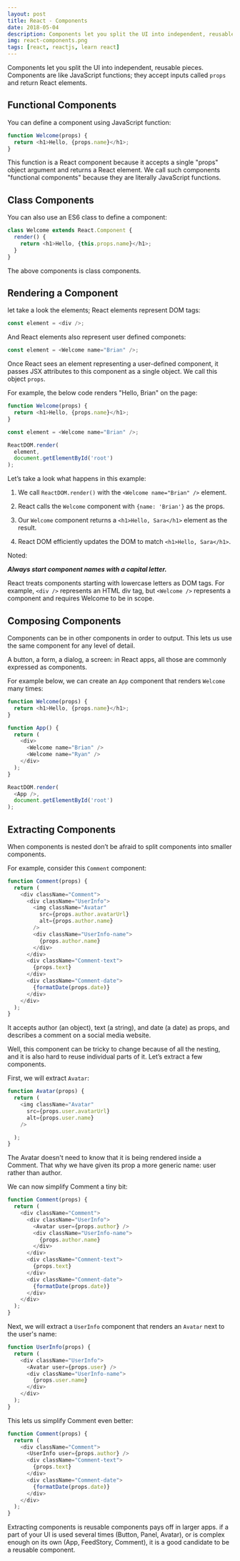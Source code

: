 ```yaml
---
layout: post
title: React - Components
date: 2018-05-04
description: Components let you split the UI into independent, reusable pieces. Components are like JavaScript functions; they accept inputs called `props` and return React elements.
img: react-components.png
tags: [react, reactjs, learn react]
---
```


Components let you split the UI into independent, reusable pieces. Components are like JavaScript functions; they accept inputs called `props` and return React elements.


## Functional Components

You can define a component using JavaScript function:

```javascript
function Welcome(props) {
  return <h1>Hello, {props.name}</h1>;
}
```

This function is a React component because it accepts a single "props" object argument and returns a React element. We call such components "functional components" because they are literally JavaScript functions.

## Class Components

You can also use an ES6 class to define a component:

```javascript
class Welcome extends React.Component {
  render() {
    return <h1>Hello, {this.props.name}</h1>;
  }
}
```

The above components is class components.

## Rendering a Component

let take a look the elements; React elements represent DOM tags:

```javascript
const element = <div />;
```

And React elements also represent user defined componets:

```javascript
const element = <Welcome name="Brian" />;
```

Once React sees an element representing a user-defined component, it passes JSX attributes to this component as a single object. We call this object `props`.

For example, the below code renders "Hello, Brian" on the page:

```javascript
function Welcome(props) {
  return <h1>Hello, {props.name}</h1>;
}

const element = <Welcome name="Brian" />;

ReactDOM.render(
  element,
  document.getElementById('root')
);
```

Let’s take a look what happens in this example:

1. We call `ReactDOM.render()` with the `<Welcome name="Brian" />` element.

2. React calls the `Welcome` component with `{name: 'Brian'}` as the props.

3. Our `Welcome` component returns a `<h1>Hello, Sara</h1>` element as the result.

4. React DOM efficiently updates the DOM to match `<h1>Hello, Sara</h1>`.

Noted: 

***Always start component names with a capital letter.***

React treats components starting with lowercase letters as DOM tags. For example, `<div />` represents an HTML div tag, but `<Welcome />` represents a component and requires Welcome to be in scope.

## Composing Components

Components can be in other components in order to output. This lets us use the same component for any level of detail. 

A button, a form, a dialog, a screen: in React apps, all those are commonly expressed as components.

For example below, we can create an `App` component that renders `Welcome` many times:

```javascript
function Welcome(props) {
  return <h1>Hello, {props.name}</h1>;
}

function App() {
  return (
    <div>
      <Welcome name="Brian" />
      <Welcome name="Ryan" />
    </div>
  );
}

ReactDOM.render(
  <App />,
  document.getElementById('root')
);
```

## Extracting Components

When components is nested don’t be afraid to split components into smaller components.

For example, consider this `Comment` component:

```javascript
function Comment(props) {
  return (
    <div className="Comment">
      <div className="UserInfo">
        <img className="Avatar"
          src={props.author.avatarUrl}
          alt={props.author.name}
        />
        <div className="UserInfo-name">
          {props.author.name}
        </div>
      </div>
      <div className="Comment-text">
        {props.text}
      </div>
      <div className="Comment-date">
        {formatDate(props.date)}
      </div>
    </div>
  );
}
```

It accepts author (an object), text (a string), and date (a date) as props, and describes a comment on a social media website.

Well, this component can be tricky to change because of all the nesting, and it is also hard to reuse individual parts of it. Let’s extract a few components.

First, we will extract `Avatar`:

```javascript
function Avatar(props) {
  return (
    <img className="Avatar"
      src={props.user.avatarUrl}
      alt={props.user.name}
    />

  );
}
```

The Avatar doesn't need to know that it is being rendered inside a Comment. That why we have given its prop a more generic name: user rather than author.

We can now simplify Comment a tiny bit:

```javascript
function Comment(props) {
  return (
    <div className="Comment">
      <div className="UserInfo">
        <Avatar user={props.author} />
        <div className="UserInfo-name">
          {props.author.name}
        </div>
      </div>
      <div className="Comment-text">
        {props.text}
      </div>
      <div className="Comment-date">
        {formatDate(props.date)}
      </div>
    </div>
  );
}
```

Next, we will extract a `UserInfo` component that renders an `Avatar` next to the user's name:

```javascript
function UserInfo(props) {
  return (
    <div className="UserInfo">
      <Avatar user={props.user} />
      <div className="UserInfo-name">
        {props.user.name}
      </div>
    </div>
  );
}
```

This lets us simplify Comment even better:

```javascript
function Comment(props) {
  return (
    <div className="Comment">
      <UserInfo user={props.author} />
      <div className="Comment-text">
        {props.text}
      </div>
      <div className="Comment-date">
        {formatDate(props.date)}
      </div>
    </div>
  );
}
```

Extracting components is reusable components pays off in larger apps. if a part of your UI is used several times (Button, Panel, Avatar), or is complex enough on its own (App, FeedStory, Comment), it is a good candidate to be a reusable component.
